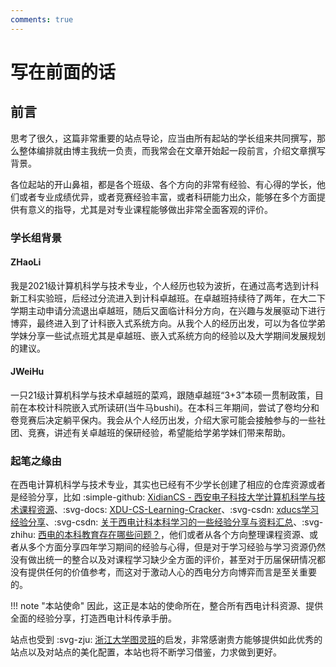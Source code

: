 ```yaml
---
comments: true
---
```

# 写在前面的话
## 前言
思考了很久，这篇非常重要的站点导论，应当由所有起站的学长组来共同撰写，那么整体编排就由博主我统一负责，而我常会在文章开始起一段前言，介绍文章撰写背景。

各位起站的开山鼻祖，都是各个班级、各个方向的非常有经验、有心得的学长，他们或者专业成绩优异，或者竞赛经验丰富，或者科研能力出众，能够在多个方面提供有意义的指导，尤其是对专业课程能够做出非常全面客观的评价。

### 学长组背景
#### ZHaoLi
我是2021级计算机科学与技术专业，个人经历也较为波折，在通过高考选到计科新工科实验班，后经过分流进入到计科卓越班。在卓越班持续待了两年，在大二下学期主动申请分流退出卓越班，随后又面临计科分方向，在兴趣与发展驱动下进行博弈，最终进入到了计科嵌入式系统方向。从我个人的经历出发，可以为各位学弟学妹分享一些试点班尤其是卓越班、嵌入式系统方向的经验以及大学期间发展规划的建议。

#### JWeiHu

一只21级计算机科学与技术卓越班的菜鸡，跟随卓越班“3+3”本硕一贯制政策，目前在本校计科院嵌入式所读研(当牛马bushi)。在本科三年期间，尝试了卷均分和卷竞赛后决定躺平保内。我会从个人经历出发，介绍大家可能会接触参与的一些社团、竞赛，讲述有关卓越班的保研经验，希望能给学弟学妹们带来帮助。

### 起笔之缘由
在西电计算机科学与技术专业，其实也已经有不少学长创建了相应的仓库资源或者是经验分享，比如 :simple-github: [XidianCS - 西安电子科技大学计算机科学与技术课程资源](https://github.com/SincereXIA/XidianCS)、:svg-docs: [XDU-CS-Learning-Cracker](https://xdu-cs-learning.readthedocs.io/en/latest/)、:svg-csdn: [xducs学习经验分享](https://blog.csdn.net/qq_45717425/article/details/114377616)、:svg-csdn: [关于西电计科本科学习的一些经验分享与资料汇总](https://blog.csdn.net/zimuzi2019/article/details/132537657)、:svg-zhihu: [西电的本科教育存在哪些问题？](https://www.zhihu.com/question/477478128/answer/2047620602)，他们或者从各个方向整理课程资源、或者从多个方面分享四年学习期间的经验与心得，但是对于学习经验与学习资源仍然没有做出统一的整合以及对课程学习缺少全方面的评价，甚至对于历届保研情况都没有提供任何的价值参考，而这对于激动人心的西电分方向博弈而言是至关重要的。

!!! note "本站使命"
    因此，这正是本站的使命所在，整合所有西电计科资源、提供全面的经验分享，打造西电计科传承手册。

站点也受到 :svg-zju: [浙江大学图灵班](https://zju-turing.github.io/TuringCourses/)的启发，非常感谢贵方能够提供如此优秀的站点以及对站点的美化配置，本站也将不断学习借鉴，力求做到更好。





